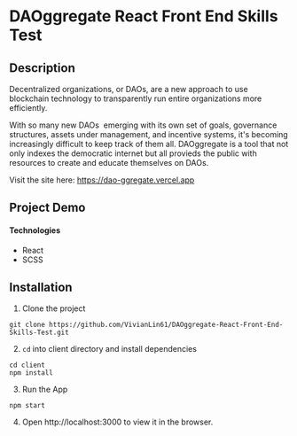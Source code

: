 # DAOggregate React Front End Skills Test

## Description

Decentralized organizations, or DAOs, are a new approach to use blockchain technology to transparently run entire organizations more efficiently.

With so many new DAOs  emerging with its own set of goals, governance structures, assets under management, and incentive systems, it's becoming increasingly difficult to keep track of them all.
DAOggregate is a tool that not only indexes the democratic internet but all provieds the public with resources to create and educate themselves on DAOs.

Visit the site here: https://dao-ggregate.vercel.app

## Project Demo

#### Technologies

- React
- SCSS

## Installation

1. Clone the project

```
git clone https://github.com/VivianLin61/DAOggregate-React-Front-End-Skills-Test.git
```

2. `cd` into client directory and install dependencies

```
cd client
npm install
```

3. Run the App

```
npm start
```

4. Open http://localhost:3000 to view it in the browser.
